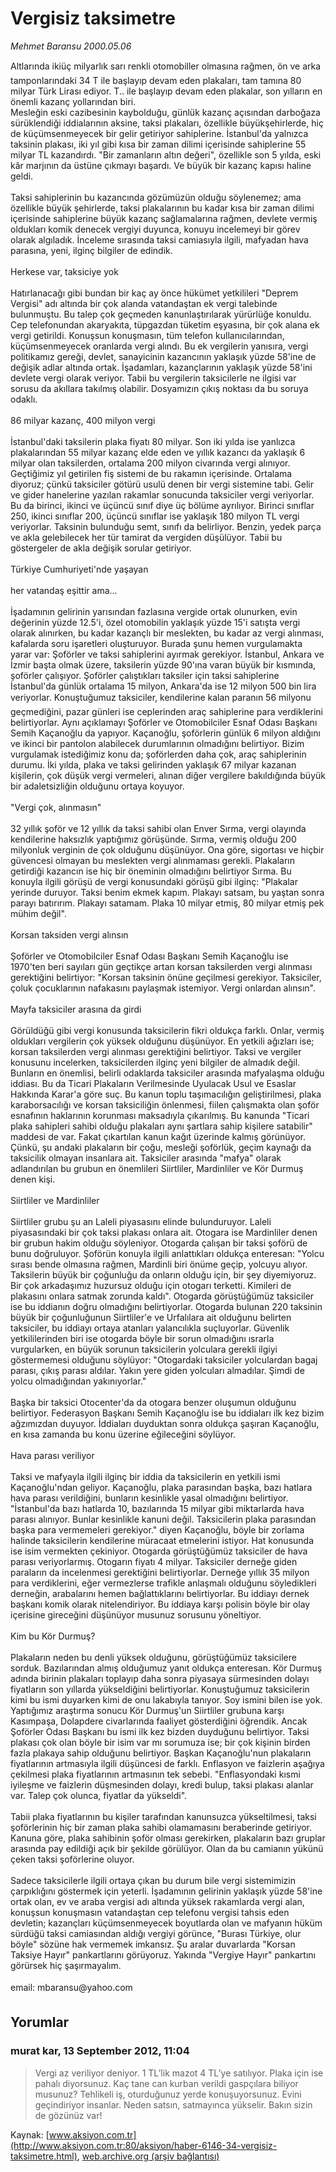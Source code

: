 # Vergisiz taksimetre

*Mehmet Baransu 2000.05.06*

<div class="news-detail-text-todays">
 <div>
 </div>
 <div>
 </div>
 <div id="newsSpot">
  <font class="detail-spot">
   Altlarında ikiüç milyarlık sarı renkli otomobiller olmasına rağmen, ön ve arka tamponlarındaki 34 T ile başlayıp devam eden plakaları, tam tamına 80 milyar Türk Lirası ediyor. T.. ile başlayıp devam eden plakalar, son yılların en önemli kazanç yollarından biri.
  </font>
 </div>
 <div id="newsText">
  <font class="detail-text">
   Mesleğin eski cazibesinin kaybolduğu, günlük kazanç açısından darboğaza sürüklendiği iddialarının aksine, taksi plakaları, özellikle büyükşehirlerde, hiç de küçümsenmeyecek bir gelir getiriyor sahiplerine. İstanbul'da yalnızca taksinin plakası, iki yıl gibi kısa bir zaman dilimi içerisinde sahiplerine 55 milyar TL kazandırdı. "Bir zamanların altın değeri", özellikle son 5 yılda, eski kâr marjının da üstüne çıkmayı başardı. Ve büyük bir kazanç kapısı haline geldi.
   <br/>
   <br/>
   Taksi sahiplerinin bu kazancında gözümüzün olduğu söylenemez; ama özellikle büyük şehirlerde, taksi plakalarının bu kadar kısa bir zaman dilimi içerisinde sahiplerine büyük kazanç sağlamalarına rağmen, devlete vermiş oldukları komik denecek vergiyi duyunca, konuyu incelemeyi bir görev olarak algıladık. İnceleme sırasında taksi camiasıyla ilgili, mafyadan hava parasına, yeni, ilginç bilgiler de edindik.
   <br/>
   <br/>
   Herkese var, taksiciye yok
   <br/>
   <br/>
   Hatırlanacağı gibi bundan bir kaç ay önce hükümet yetkilileri "Deprem Vergisi" adı altında bir çok alanda vatandaştan ek vergi talebinde bulunmuştu. Bu talep çok geçmeden kanunlaştırılarak yürürlüğe konuldu. Cep telefonundan akaryakıta, tüpgazdan tüketim eşyasına, bir çok alana ek vergi getirildi. Konuşsun konuşmasın, tüm telefon kullanıcılarından, küçümsenmeyecek oranlarda vergi alındı. Bu ek vergilerin yanısıra, vergi politikamız gereği, devlet, sanayicinin kazancının yaklaşık yüzde 58'ine de değişik adlar altında ortak. İşadamları, kazançlarının yaklaşık yüzde 58'ini devlete vergi olarak veriyor. Tabii bu vergilerin taksicilerle ne ilgisi var sorusu da akıllara takılmış olabilir. Dosyamızın çıkış noktası da bu soruya odaklı.
   <br/>
   <br/>
   86 milyar kazanç, 400 milyon vergi
   <br/>
   <br/>
   İstanbul'daki taksilerin plaka fiyatı 80 milyar. Son iki yılda ise yanlızca plakalarından 55 milyar kazanç elde eden ve yıllık kazancı da yaklaşık 6 milyar olan taksilerden, ortalama 200 milyon civarında vergi alınıyor. Geçtiğimiz yıl getirilen fiş sistemi de bu rakamın içerisinde. Ortalama diyoruz; çünkü taksiciler götürü usulü denen bir vergi sistemine tabi. Gelir ve gider hanelerine yazılan rakamlar sonucunda taksiciler vergi veriyorlar. Bu da birinci, ikinci ve üçüncü sınıf diye üç bölüme ayrılıyor. Birinci sınıflar 250, ikinci sınıflar 200, üçüncü sınıflar ise yaklaşık 180 milyon TL vergi veriyorlar. Taksinin bulunduğu semt, sınıfı da belirliyor. Benzin, yedek parça ve akla gelebilecek her tür tamirat da vergiden düşülüyor. Tabii bu göstergeler de akla değişik sorular getiriyor.
   <br/>
   <br/>
   Türkiye Cumhuriyeti'nde yaşayan
   <br/>
   <br/>
   her vatandaş eşittir ama...
   <br/>
   <br/>
   İşadamının gelirinin yarısından fazlasına vergide ortak olunurken, evin değerinin yüzde 12.5'i, özel otomobilin yaklaşık yüzde 15'i satışta vergi olarak alınırken, bu kadar kazançlı bir meslekten, bu kadar az vergi alınması, kafalarda soru işaretleri oluşturuyor. Burada şunu hemen vurgulamakta yarar var: Şoförler ve taksi sahiplerini ayırmak gerekiyor. İstanbul, Ankara ve İzmir başta olmak üzere, taksilerin yüzde 90'ına varan büyük bir kısmında, şoförler çalışıyor. Şoförler çalıştıkları taksiler için taksi sahiplerine İstanbul'da günlük ortalama 15 milyon, Ankara'da ise 12 milyon 500 bin lira veriyorlar. Konuştuğumuz taksiciler, kendilerine kalan paranın 56 milyonu geçmediğini, pazar günleri ise ceplerinden araç sahiplerine para verdiklerini belirtiyorlar. Aynı açıklamayı Şoförler ve Otomobilciler Esnaf Odası Başkanı Semih Kaçanoğlu da yapıyor. Kaçanoğlu, şoförlerin günlük 6 milyon aldığını ve ikinci bir pantolon alabilecek durumlarının olmadığını belirtiyor. Bizim vurgulamak istediğimiz konu da; şoförlerden daha çok, araç sahiplerinin durumu. İki yılda, plaka ve taksi gelirinden yaklaşık 67 milyar kazanan kişilerin, çok düşük vergi vermeleri, alınan diğer vergilere bakıldığında büyük bir adaletsizliğin olduğunu ortaya koyuyor.
   <br/>
   <br/>
   "Vergi çok, alınmasın"
   <br/>
   <br/>
   32 yıllık şoför ve 12 yıllık da taksi sahibi olan Enver Sırma, vergi olayında kendilerine haksızlık yaptığımız görüşünde. Sırma, vermiş olduğu 200 milyonluk verginin de çok olduğunu düşünüyor. Ona göre, sigortası ve hiçbir güvencesi olmayan bu meslekten vergi alınmaması gerekli. Plakaların getirdiği kazancın ise hiç bir öneminin olmadığını belirtiyor Sırma. Bu konuyla ilgili görüşü de vergi konusundaki görüşü gibi ilginç: "Plakalar yerinde duruyor. Taksi benim ekmek kapım. Plakayı satsam, bu yaştan sonra parayı batırırım. Plakayı satamam. Plaka 10 milyar etmiş, 80 milyar etmiş pek mühim değil".
   <br/>
   <br/>
   Korsan taksiden vergi alınsın
   <br/>
   <br/>
   Şoförler ve Otomobilciler Esnaf Odası Başkanı Semih Kaçanoğlu ise 1970'ten beri sayıları gün geçtikçe artan korsan taksilerden vergi alınması gerektiğini belirtiyor: "Korsan taksinin önüne geçilmesi gerekiyor. Taksiciler, çoluk çocuklarının nafakasını paylaşmak istemiyor. Vergi onlardan alınsın".
   <br/>
   <br/>
   Mayfa taksiciler arasına da girdi
   <br/>
   <br/>
   Görüldüğü gibi vergi konusunda taksicilerin fikri oldukça farklı. Onlar, vermiş oldukları vergilerin çok yüksek olduğunu düşünüyor. En yetkili ağızları ise; korsan taksilerden vergi alınması gerektiğini belirtiyor. Taksi ve vergiler konusunu incelerken, taksicilerden ilginç yeni bilgiler de almadık değil. Bunların en önemlisi, belirli odaklarda taksiciler arasında mafyalaşma olduğu iddiası. Bu da Ticari Plakaların Verilmesinde Uyulacak Usul ve Esaslar Hakkında Karar'a göre suç. Bu kanun toplu taşımacılığın geliştirilmesi, plaka karaborsacılığı ve korsan taksiciliğin önlenmesi, fiilen çalışmakta olan şoför esnafının haklarının korunması maksadıyla çıkarılmış. Bu kanunda "Ticari plaka sahipleri sahibi olduğu plakaları aynı şartlara sahip kişilere satabilir" maddesi de var. Fakat çıkartılan kanun kağıt üzerinde kalmış görünüyor. Çünkü, şu andaki plakaların bir çoğu, mesleği şoförlük, geçim kaynağı da taksicilik olmayan insanlara ait. Taksiciler arasında "mafya" olarak adlandırılan bu grubun en önemlileri Siirtliler, Mardinliler ve Kör Durmuş denen kişi.
   <br/>
   <br/>
   Siirtliler ve Mardinliler
   <br/>
   <br/>
   Siirtliler grubu şu an Laleli piyasasını elinde bulunduruyor. Laleli piyasasındaki bir çok taksi plakası onlara ait. Otogara ise Mardinliler denen bir grubun hakim olduğu söyleniyor. Otogarda çalışan bir taksi şoförü de bunu doğruluyor. Şoförün konuyla ilgili anlattıkları oldukça enteresan: "Yolcu sırası bende olmasına rağmen, Mardinli biri önüme geçip, yolcuyu alıyor. Taksilerin büyük bir çoğunluğu da onların olduğu için, bir şey diyemiyoruz. Bir çok arkadaşımız huzursuz olduğu için otogarı terketti. Kimileri de plakasını onlara satmak zorunda kaldı". Otogarda görüştüğümüz taksiciler ise bu iddianın doğru olmadığını belirtiyorlar. Otogarda bulunan 220 taksinin büyük bir çoğunluğunun Siirtliler'e ve Urfalılara ait olduğunu belirten taksiciler, bu iddiayı ortaya atanları yalancılıkla suçluyorlar. Güvenlik yetkililerinden biri ise otogarda böyle bir sorun olmadığını ısrarla vurgularken, en büyük sorunun taksicilerin yolculara gerekli ilgiyi göstermemesi olduğunu söylüyor: "Otogardaki taksiciler yolculardan bagaj parası, çıkış parası aldılar. Yakın yere giden yolcuları almadılar. Şimdi de yolcu olmadığından yakınıyorlar."
   <br/>
   <br/>
   Başka bir taksici Otocenter'da da otogara benzer oluşumun olduğunu belirtiyor. Federasyon Başkanı Semih Kaçanoğlu ise bu iddiaları ilk kez bizim ağzımızdan duyuyor. İddiaları duyduktan sonra oldukça şaşıran Kaçanoğlu, en kısa zamanda bu konu üzerine eğileceğini söylüyor.
   <br/>
   <br/>
   Hava parası veriliyor
   <br/>
   <br/>
   Taksi ve mafyayla ilgili ilginç bir iddia da taksicilerin en yetkili ismi Kaçanoğlu'ndan geliyor. Kaçanoğlu, plaka parasından başka, bazı hatlara hava parası verildiğini, bunların kesinlikle yasal olmadığını belirtiyor. "İstanbul'da bazı hatlarda 10, bazılarında 15 milyar gibi miktarlarda hava parası alınıyor. Bunlar kesinlikle kanuni değil. Taksicilerin plaka parasından başka para vermemeleri gerekiyor." diyen Kaçanoğlu, böyle bir zorlama halinde taksicilerin kendilerine müracaat etmelerini istiyor. Hat konusunda ise isim vermekten çekiniyor. Otogarda görüştüğümüz taksiciler de hava parası veriyorlarmış. Otogarın fiyatı 4 milyar. Taksiciler derneğe giden paraların da incelenmesi gerektiğini belirtiyorlar. Derneğe yıllık 35 milyon para verdiklerini, eğer vermezlerse trafikle anlaşmalı olduğunu söyledikleri derneğin, arabalarını hemen bağlattıklarını belirtiyorlar. Bu iddiayı  dernek başkanı komik olarak nitelendiriyor. Bu iddiaya karşı polisin böyle bir olay içerisine gireceğini düşünüyor musunuz sorusunu yöneltiyor.
   <br/>
   <br/>
   Kim bu Kör Durmuş?
   <br/>
   <br/>
   Plakaların neden bu denli yüksek olduğunu, görüştüğümüz taksicilere sorduk. Bazılarından almış olduğumuz yanıt oldukça enteresan. Kör Durmuş adında birinin plakaları toplayıp daha sonra piyasaya sürmesinden dolayı fiyatların son yıllarda yükseldiğini belirtiyorlar. Konuştuğumuz taksicilerin kimi bu ismi duyarken kimi de onu lakabıyla tanıyor. Soy ismini bilen ise yok. Yaptığımız araştırma sonucu Kör Durmuş'un Siirtliler grubuna karşı Kasımpaşa, Dolapdere civarlarında faaliyet gösterdiğini öğrendik. Ancak Şoförler Odası Başkanı bu ismi ilk kez bizden duyduğunu belirtiyor. Taksi plakası çok olan böyle bir isim var mı sorumuza ise; bir çok kişinin birden fazla plakaya sahip olduğunu belirtiyor. Başkan Kaçanoğlu'nun plakaların fiyatlarının artmasıyla ilgili düşüncesi de farklı. Enflasyon ve faizlerin aşağıya çekilmesi plaka fiyatlarının artmasının tek sebebi. "Enflasyondaki kısmi iyileşme ve faizlerin düşmesinden dolayı, kredi bulup, taksi plakası alanlar var. Talep çok olunca, fiyatlar da yükseldi".
   <br/>
   <br/>
   Tabii plaka fiyatlarının bu kişiler tarafından kanunsuzca yükseltilmesi, taksi şoförlerinin hiç bir zaman plaka sahibi olamamasını beraberinde getiriyor. Kanuna göre, plaka sahibinin şoför olması gerekirken, plakaların bazı gruplar arasında pay edildiği açık bir şekilde görülüyor. Olan da bu camianın yükünü çeken taksi şoförlerine oluyor.
   <br/>
   <br/>
   Sadece taksicilerle ilgili ortaya çıkan bu durum bile vergi sistemimizin çarpıklığını göstermek için yeterli. İşadamının gelirinin yaklaşık yüzde 58'ine ortak olan, ev ve araba vergisi adı altında yüksek rakamlarda vergi alan, konuşsun konuşmasın vatandaştan cep telefonu vergisi tahsis eden devletin; kazançları küçümsenmeyecek boyutlarda olan ve mafyanın hüküm sürdüğü taksi camiasından aldığı vergiyi görünce, "Burası Türkiye, olur böyle" sözüne hak vermemek imkansız. Şu aralar duvarlarda "Korsan Taksiye Hayır" pankartlarını görüyoruz. Yakında "Vergiye Hayır" pankartını görürsek hiç şaşırmayalım.
   <br/>
   <br/>
   email: mbaransu@yahoo.com
   <br/>
  </font>
 </div>
 <div>
 </div>
 <div>
 </div>
</div>


## Yorumlar

### murat kar, 13 September 2012, 11:04
> Vergi az veriliyor deniyor. 1 TL’lik mazot 4 TL’ye satılıyor. Plaka için ise pahalı diyorsunuz. Kaç tane can kurban verildi gaspçılara biliyor musunuz? Tehlikeli iş, oturduğunuz yerde konuşuyorsunuz. Evini geçindiriyor insanlar. Neden satsın, satmayınca yükselir. Bakın sizin de gözünüz var!  

Kaynak: [www.aksiyon.com.tr](http://www.aksiyon.com.tr:80/aksiyon/haber-6146-34-vergisiz-taksimetre.html), [web.archive.org (arşiv bağlantısı)](http://web.archive.org/web/20140427034420/http://www.aksiyon.com.tr:80/aksiyon/haber-6146-34-vergisiz-taksimetre.html)
